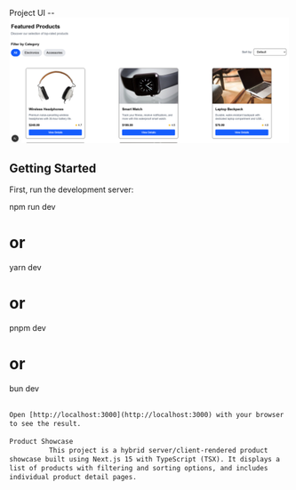 Project UI --
![project Image](https://raw.githubusercontent.com/Kamakshi-Aruna/NextJs-Product-Showcase/refs/heads/master/public/project-ui.png)

## Getting Started

First, run the development server:

npm run dev
# or
yarn dev
# or
pnpm dev
# or
bun dev
```

Open [http://localhost:3000](http://localhost:3000) with your browser to see the result.

Product Showcase 
          This project is a hybrid server/client-rendered product showcase built using Next.js 15 with TypeScript (TSX). It displays a list of products with filtering and sorting options, and includes individual product detail pages.
